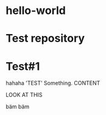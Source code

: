 # hello-world
Test repository
======================================
Test#1 
======================================
hahaha
'TEST' Something. 
CONTENT

LOOK AT THIS

bäm bäm
